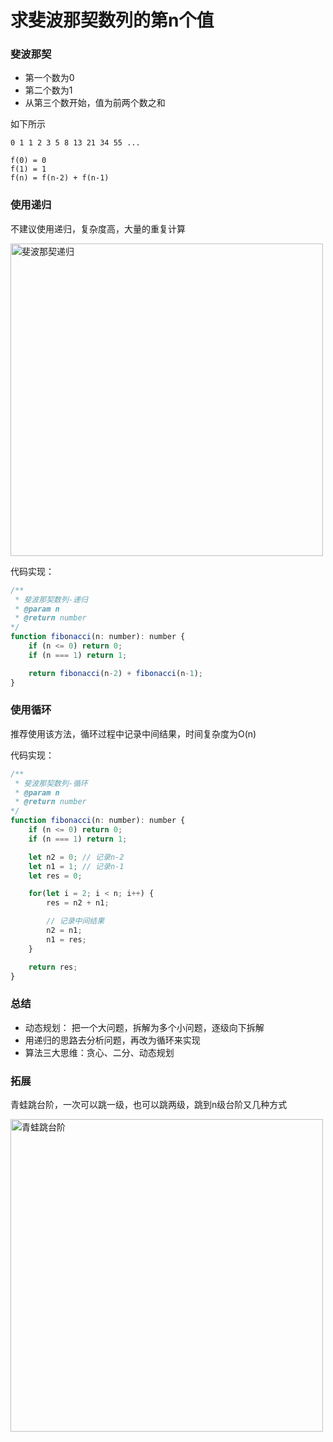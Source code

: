 
# 求斐波那契数列的第n个值

### 斐波那契
- 第一个数为0
- 第二个数为1
- 从第三个数开始，值为前两个数之和

如下所示
``` 
0 1 1 2 3 5 8 13 21 34 55 ...

f(0) = 0
f(1) = 1
f(n) = f(n-2) + f(n-1)

```

### 使用递归
不建议使用递归，复杂度高，大量的重复计算

<img :src="$withBase('/assets/notes-images/algorithm/斐波那契递归.png')" alt="斐波那契递归" width="500">

代码实现：


``` js
/**
 * 斐波那契数列-递归
 * @param n
 * @return number
*/
function fibonacci(n: number): number {
    if (n <= 0) return 0;
    if (n === 1) return 1;

    return fibonacci(n-2) + fibonacci(n-1);
}
```

### 使用循环
推荐使用该方法，循环过程中记录中间结果，时间复杂度为O(n)

代码实现：

``` js
/**
 * 斐波那契数列-循环
 * @param n
 * @return number
*/
function fibonacci(n: number): number {
    if (n <= 0) return 0;
    if (n === 1) return 1;

    let n2 = 0; // 记录n-2
    let n1 = 1; // 记录n-1
    let res = 0;

    for(let i = 2; i < n; i++) {
        res = n2 + n1;

        // 记录中间结果
        n2 = n1;
        n1 = res;
    }

    return res;
}
```

### 总结
- 动态规划： 把一个大问题，拆解为多个小问题，逐级向下拆解
- 用递归的思路去分析问题，再改为循环来实现
- 算法三大思维：贪心、二分、动态规划

### 拓展
青蛙跳台阶，一次可以跳一级，也可以跳两级，跳到n级台阶又几种方式

<img :src="$withBase('/assets/notes-images/algorithm/青蛙跳台阶.png')" alt="青蛙跳台阶" width="500">
